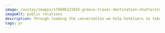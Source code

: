 ```yaml
---
image: /asstes/images/170606121035-greece-travel-destination-shutterstock-560829934.jpg
imageAlt: public relations
description: Through leading the conversation we help hoteliers to take the market lead.
tags: pr
---
```


